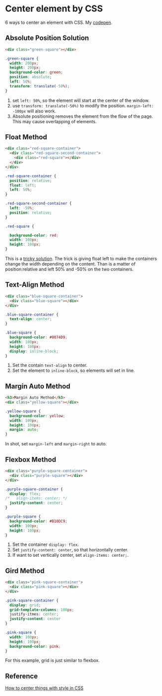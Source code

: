 # Center element by CSS

6 ways to center an element with CSS. My [codepen](https://codepen.io/dingjy94/pen/vwWbjq).
## Absolute Position Solution
```html
<div class="green-square"></div>
```

```css
.green-square {
  width: 200px;
  height: 200px;
  background-color: green;
  position: absolute;
  left: 50%;
  transform: translate(-50%);
}
```

1. set `left: 50%`, so the element will start at the center of the window.
2. use `transform: translate(-50%)` to modify the position. `margin-left: -100px` will also work.
3. Absolute positioning removes the element from the flow of the page. This may cause overlapping of elements.

## Float Method
```html
<div class="red-square-container">
  <div class="red-square-second-container">
    <div class="red-square"></div>
  </div>
</div>
```

```css
.red-square-container {
  position: relative;
  float: left;
  left: 50%;
}

.red-square-second-container {
  left: -50%;
  position: relative;
}

.red-square {

  background-color: red;
  width: 100px;
  height: 100px;
}
```

This is a [tricky solution](https://stackoverflow.com/a/21508512/10292761). The trick is giving float left to make the containers change the width depending on the content. Than is a matter of position:relative and left 50% and -50% on the two containers.

## Text-Align Method
```html
<div class="blue-square-container">
  <div class="blue-square"></div>
</div>
```

```css
.blue-square-container {
  text-align: center;
}

.blue-square {
  background-color: #0074D9;
  width: 100px;
  height: 100px;
  display: inline-block;
}
```

1. Set the contain `text-align` to center.
2. Set the element to `inline-block`, so elements will set in line.

## Margin Auto Method
```html
<h3>Margin Auto Method</h3>
<div class="yellow-square"></div>
```

```css
.yellow-square {
  background-color: yellow;
  width: 100px;
  height: 100px;
  margin: auto;
}
```

In shot, set `margin-left` and `margin-right` to auto.

## Flexbox Method
```html
<div class="purple-square-container">
  <div class="purple-square"></div>
</div>
```

```css
.purple-square-container {
  display: flex;
/*   align-items: center; */
  justify-content: center;
}

.purple-square {
  background-color: #B10DC9;
  width: 100px;
  height: 100px;
}
```
1. Set the container `display: flex`.
2. Set `justify-content: center`, so that horizontally center.
3. If want to set vertically center, set `align-items: center;`.

## Gird Method
```html
<div class="pink-square-container">
  <div class="pink-square"></div>
</div>
```

```css
.pink-square-container {
  display: grid;
  grid-template-columns: 100px;
  justify-itmes: center;
  justify-content: center
}

.pink-square {
  width: 100px;
  height: 100px;
  background-color: pink;
}
```

For this example, grid is just similar to flexbox.

## Reference
[How to center things with style in CSS](https://medium.freecodecamp.org/how-to-center-things-with-style-in-css-dc87b7542689)
